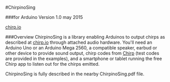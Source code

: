 #ChirpinoSing

###for Arduino
Version 1.0 may 2015

[chirp.io](chirp.io)

###Overview
ChirpinoSing is a library enabling Arduinos to output chirps as described at [chirp.io](chirp.io) through attached audio hardware. You'll need an Arduino Uno or an Arduino Mega 2560, a compatible speaker, earbud or other device to provide sound output, chirp codes from [Chirp](chirp.io) (test codes are provided in the examples), and a smartphone or tablet running the free Chirp app to listen out for the chirps emitted.

ChirpinoSing is fully described in the nearby ChirpinoSing.pdf file.

